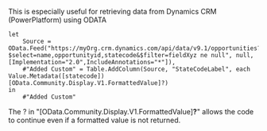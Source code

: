 This is especially useful for retrieving data from Dynamics CRM (PowerPlatform) using ODATA

    let
        Source = OData.Feed("https://myOrg.crm.dynamics.com/api/data/v9.1/opportunities?$select=name,opportunityid,statecode&$filter=fieldXyz ne null", null, [Implementation="2.0",IncludeAnnotations="*"]),
        #"Added Custom" = Table.AddColumn(Source, "StateCodeLabel", each Value.Metadata([statecode])[OData.Community.Display.V1.FormattedValue]?)
    in
        #"Added Custom"
        
The ? in "[OData.Community.Display.V1.FormattedValue]**?**" allows the code to continue even if a formatted value is not returned.
